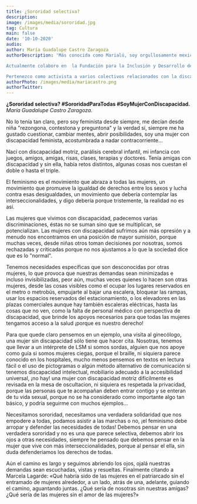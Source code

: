 ```yaml
---
title: ¿Sororidad selectiva? 
description:
image: /images/media/sororidad.jpg
tag: Cultura
main: false
date: '10-10-2020'
audio:
author: María Guadalupe Castro Zaragoza
authorDescription: 'Más conocida como Marialú, soy orgullosamente mexicana con discapacidad motriz de nacimiento PCI y una enfermedad crónica llamada fibromialgia, me considero una mujer comprometida y con experiencia con las causas sociales y la inclusión, de naturaleza conciliadora, empática y colaborativa con dotes de líder.

Actualmente colaboro en  la Fundación para la Inclusión y Desarrollo de Personas con Discapacidad, FINDEDIS.

Pertenezco como activista a varios colectivos relacionados con la discapacidad a nivel nacional, como “La Inclusión Nos Une”, "Alianza SIMA", “#YoCuidoMéxico”,  y "Red de Cuidados de México" colectivos que luchan por el reconocimiento del cuidado como un derecho humano, labor hecha mayoritariamente por mujeres.'
authorPhoto: /images/media/mariacastro.png
authorTwitter:
---
```

**¿Sororidad selectiva? #SororidadParaTodas #SoyMujerConDiscapacidad.**
*María Guadalupe Castro Zaragoza.* 

No lo tenía tan claro, pero soy feminista desde siempre, me decían desde niña "rezongona, contestona y preguntona" y la verdad sí, siempre me ha gustado cuestionar, cambiar mentes, abrir posibilidades, soy una mujer con discapacidad feminista, acostumbrada a nadar contracorriente...

Nací con discapacidad motriz, parálisis cerebral infantil, mi infancia con juegos, amigos, amigas, risas, clases, terapias y doctores. Tenía amigas con discapacidad y sin ella, había retos distintos, algunas cosas nos cuestan el doble o hasta el triple.

El feminismo es el movimiento que abraza a todas las mujeres, un movimiento que promueve la igualdad de derechos entre los sexos y lucha contra esas desigualdades, un movimiento que debería contemplar las interseccionalidades, y digo debería porque tristemente, la realidad no es así.

Las mujeres que vivimos con discapacidad, padecemos varias discriminaciones, éstas no se suman sino que se multiplican, se potencializan. Las mujeres con discapacidad sufrimos aún más opresión y a menudo nos encontramos en una posición de mayor sumisión, porque muchas veces,  desde niñas otros toman decisiones por nosotras, somos rechazadas y criticadas porque no nos ajustamos a lo que la sociedad dice que es lo "normal".

Tenemos necesidades específicas que son desconocidas por otras mujeres, lo que provoca que nuestras demandas sean minimizadas e incluso invisibilizadas, peor aún, muchas veces quienes lo hacen son otras mujeres, desde las cosas visibles como el ocupar los lugares reservados en el metro o metrobús, empujarte al bajar una escalera, bloquear las rampas, usar los espacios reservados del estacionamiento, o los elevadores en las plazas comerciales aunque hay también escaleras eléctricas, hasta las cosas que no ven, como la falta de personal médico con perspectiva de discapacidad, que brinde los apoyos necesarios para que todas las mujeres tengamos acceso a la salud ¡porque es nuestro derecho!

Para que quede claro pensemos en un ejemplo, una visita al ginecólogo, una mujer sin discapacidad sólo tiene que hacer cita. Nosotras, tenemos que llevar a un intérprete de LSM  si somos sordas, alguien que nos apoye como guía si somos mujeres ciegas, porque el braille, ni siquiera parece conocido en los hospitales, mucho menos pensemos en textos en lectura fácil o el uso de pictogramas o algún método alternativo de comunicación si tenemos discapacidad intelectual, mobiliario adecuado a la accesibilidad universal, ¡no hay! una mujer con discapacidad motriz difícilmente es revisada en la mesa de oscultacion, ni siquiera es respetada la privacidad, porque las personas que te acompañan deben entrar contigo y se enteran de tu vida sexual, porque no se ha considerado como importante algo tan básico, y podría seguirme con muchos ejemplos...

Necesitamos sororidad, necesitamos una verdadera solidaridad que nos empodere a todas, podamos asistir a las marchas o no, ¡el feminismo debe arropar y defender las necesidades de todas!
Debemos pensar en una verdadera sororidad y no es una que parece selectiva, debemos abrir los ojos a otras necesidades, siempre he pensado que debemos pensar en la mujer que vive con más interseccionalidades, porque al pensar el ella, sin duda defenderíamos los derechos de todas.

Aún el camino es largo y seguimos abriendo los ojos, ojalá nuestras demandas sean escuchadas, vistas y resueltas.  Finalmente citando a Marcela Lagarde: «Qué habría sido de las mujeres en el patriarcado sin el entramado de mujeres alrededor, a un lado, atrás de una, adelante, guiando el camino, aguantando juntas. ¿Qué sería de nosotras sin nuestras amigas? ¿Qué sería de las mujeres sin el amor de las mujeres?»
